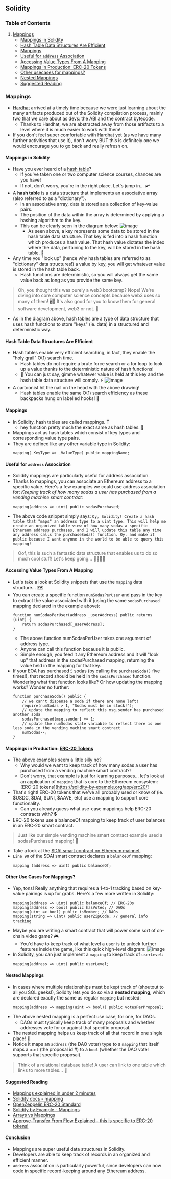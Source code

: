 ## Solidity

### Table of Contents
1. [Mappings](#mappings)
    - [Mappings in Solidity](#mappings-in-solidity)
    - [Hash Table Data Structures Are Efficient](#hash-table-data-structures-are-efficient)
    - [Mappings](#mappings-1)
    - [Useful for ``address`` Association](#useful-for-address-association)
    - [Accessing Value Types From A Mapping](#accessing-value-types-from-a-mapping)
    - [Mappings in Production: ERC-20 Tokens](#mappings-in-production-erc-20-tokens)
    - [Other usecases for mappings?](#other-usecases-for-mappings?)
    - [Nested Mappings](#nested-mappings)
    - [Suggested Reading](#suggested-reading)

### Mappings
- [Hardhat](https://hardhat.org/) arrived at a timely time because we were just learning about the many artifacts produced out of the Solidity compilation process, mainly two that we care about as devs: the ABI and the contract bytecode. 
    - Thanks to Hardhat, we are abstracted away from those artifacts to a level where it is much easier to work with them!
- If you don't feel super comfortable with Hardhat yet (as we have many further activities that use it), don't worry BUT this is definitely one we would encourage you to go back and really refresh on. 

#### Mappings in Solidity
- Have you ever heard of a [hash table](https://en.wikipedia.org/wiki/Hash_table)? 
    - If you've taken one or two computer science courses, chances are you have! 
    - If not, don't worry, you're in the right place. Let's jump in... 🛩
- A **hash table** is a data structure that implements an associative array (also referred to as a "dictionary"). 
    - In an associative array, data is stored as a collection of key-value pairs. 
    - The position of the data within the array is determined by applying a hashing algorithm to the key. 
    - This can be clearly seen in the diagram below:
        ![image](https://static.javatpoint.com/ds/images/hash-table.png)
        - As seen above, a key represents some data to be stored in the hash table data structure. That key is fed into a hash function which produces a hash value. That hash value dictates the index where the data, pertaining to the key, will be stored in the hash table. 🧩
- Any time you "look up" (hence why hash tables are referred to as "dictionary" data structures!) a value by key, you will get whatever value is stored in the hash table back. 
    - Hash functions are deterministic, so you will always get the same value back as long as you provide the same key.
> Oh, you thought this was purely a web3 bootcamp? Nope! We're diving into core computer science concepts because web3 uses so many of them! 🖥🧪 It's also good for you to know them for general software development, web3 or not. 🤝
- As in the diagram above, hash tables are a type of data structure that uses hash functions to store "keys" (ie. data) in a structured and deterministic way.

#### Hash Table Data Structures Are Efficient 
- Hash tables enable very efficient searching, in fact, they enable the "holy grail" O(1) search time. 
    - Hash tables do not require a brute force search or a for loop to look up a value thanks to the deterministic nature of hash functions! 
    - 🐐 You can just say, gimme whatever value is held at this key and the hash table data structure will comply. ⚡️
![image](https://res.cloudinary.com/divzjiip8/image/upload/v1671583428/alchemyu/Screen_Shot_2022-12-20_at_4.43.43_PM.png)
- A cartoonist hit the nail on the head with the above drawing! 
    - Hash tables enable the same O(1) search efficiency as these backpacks hung on labelled hooks! 👏

#### Mappings
- In Solidity, hash tables are called mappings. T
    - hey function pretty much the exact same as hash tables. 🤷
- Mappings act as hash tables which consist of key types and corresponding value type pairs.
- They are defined like any other variable type in Solidity:
    ```solidity
    mapping(_KeyType => _ValueType) public mappingName;
    ```
#### Useful for ``address`` Association
- Solidity mappings are particularly useful for address association.
- Thanks to mappings, you can associate an Ethereum address to a specific value. Here's a few examples we could use address association for:
*Keeping track of how many sodas a user has purchased from a vending machine smart contract:*
    ```solidity
    mapping(address => uint) public sodasPurchased;
    ```
- The above code snippet simply says:
```Oy, Solidity! Create a hash table that "maps" an address type to a uint type. This will help me create an organized table view of how many sodas a specific Ethereum address purchases, and I will update this table any time any address calls the purchaseSoda() function. Oy, and make it public because I want anyone in the world to be able to query this mapping!```
> Oof, this is such a fantastic data structure that enables us to do so much cool stuff! Let's keep going... 🏃‍♂️🏃‍♀️

#### Accessing Value Types From A Mapping
- Let's take a look at Solidity snippets that use the ``mapping`` data structure... 🗺
- You can create a specific function ``numSodasPerUser`` and pass in the key to extract the value associated with it (using the same ``sodasPurchased`` mapping declared in the example above):
    ```solidity
    function numSodasPerUser(address _userAddress) public returns (uint) {
        return sodasPurchased[_userAddress];
    }
    ```
    - The above function numSodasPerUser takes one argument of address type. 
    - Anyone can call this function because it is public. 
    - Simple enough, you feed it any Ethereum address and it will "look up" that address in the sodasPurchased mapping, returning the value held in the mapping for that key.
- If your EOA has purchased ``5`` sodas (by calling the ``purchaseSoda()`` five times!), that record should be held in the ``sodasPurchased`` function. Wondering what that function looks like? Or how updating the mapping works? Wonder no further:
    ```solidity
    function purchaseSoda() public {
        // we can't dispense a soda if there are none left!
        require(numSodas > 1, "Sodas must be in stock!");
        // update the mapping to reflect this msg.sender has purchased another soda
        sodasPurchased[msg.sender] += 1;
        // update the numSodas state variable to reflect there is one less soda in the vending machine smart contract
        numSodas--;
    }
    ```
#### Mappings in Production: [ERC-20 Tokens](https://docs.openzeppelin.com/contracts/3.x/erc20)
- The above examples seem a little silly no? 
    - Why would we want to keep track of how many sodas a user has purchased from a vending machine smart contract?! 
    - Don't worry, that example is just for learning purposes... let's look at an application of ``mapping`` that is core to the Ethereum ecosystem: [ERC-20 tokens](https://solidity-by-example.org/app/erc20/!
- That's right! ERC-20 tokens that we've all probably used or know of (ie. $USDC, $DAI, $UNI, $AAVE, etc) use a mapping to support core functionality. 
    - Can you already guess what use-case mappings help ERC-20 contracts with? 💲
- ERC-20 tokens use a balanceOf mapping to keep track of user balances in an ERC-20 smart contract.
> Just like our simple vending machine smart contract example used a sodasPurchased mapping! 🤯
- Take a look at the [$DAI smart contract on Ethereum mainnet](https://etherscan.io/token/0x6b175474e89094c44da98b954eedeac495271d0f#code).
- ``Line 90`` of the $DAI smart contract declares a ``balanceOf`` mapping:
    ```solidity
    mapping (address => uint) public balanceOf;
    ```
#### Other Use Cases For Mappings?
- Yep, tons! Really anything that requires a 1-to-1 tracking based on key-value pairings is up for grabs. Here's a few more written in Solidity:
    ```solidity
    mapping(address => uint) public balanceOf; // ERC-20s
    mapping(address => bool) public hasVoted; // DAOs
    mapping(uint => bool) public isMember; // DAOs
    mapping(string => uint) public userZipCode; // general info tracking
    ```
- Maybe you are writing a smart contract that will power some sort of on-chain video game? 🎮 
    - You'd have to keep track of what level a user is to unlock further features inside the game, like this quick high-level diagram:
    ![image](https://res.cloudinary.com/divzjiip8/image/upload/v1671580133/alchemyu/Screen_Shot_2022-12-20_at_3.48.06_PM.png)
- In Solidity, you can just implement a ``mapping`` to keep track of ``userLevel``:
    ```solidity
    mapping(address => uint) public userLevel;
    ```

#### Nested Mappings
- In cases where multiple relationships must be kept track of (shoutout to all you SQL geeks!), Solidity lets you do so via a **nested mapping**, which are declared exactly the same as regular ``mapping`` but nested:
    ```solidity
    mapping(address => mapping(uint => bool)) public votesPerProposal;
    ```
- The above nested mapping is a perfect use case, for one, for DAOs. 
    - DAOs must typically keep track of many proposals and whether addresses vote for or against that specific proposal.
- The nested mapping helps us keep track of all that record in one single place! 💯
- Notice it maps an ``address`` (the DAO voter) type to a ``mapping`` that itself maps a ``uint`` (the proposal id #) to a ``bool`` (whether the DAO voter supports that specific proposal).
> Think of a relational database table! A user can link to one table which links to more tables… 🔗

#### Suggested Reading
- [Mappings explained in under 2 minutes](https://medium.com/upstate-interactive/mappings-in-solidity-explained-in-under-two-minutes-ecba88aff96e)
- [Solidity docs - mapping](https://docs.soliditylang.org/en/v0.8.4/internals/layout_in_storage.html)
- [OpenZeppelin ERC-20 Standard](https://docs.openzeppelin.com/contracts/3.x/erc20)
- [Solidity by Example - Mappings](https://solidity-by-example.org/mapping/)
- [Arrays vs Mappings](https://ethereum.stackexchange.com/questions/2592/store-data-in-mapping-vs-array)
- [Approve-Transfer From Flow Explained - this is specific to ERC-20 tokens!](https://ethereum.stackexchange.com/questions/46457/send-tokens-using-approve-and-transferfrom-vs-only-transfer)

#### Conclusion
- Mappings are super useful data structures in Solidity. 
- Developers are able to keep track of records in an organized and efficient manner. 
- ``address`` association is particularly powerful, since developers can now code in specific record-keeping around any Ethereum address.